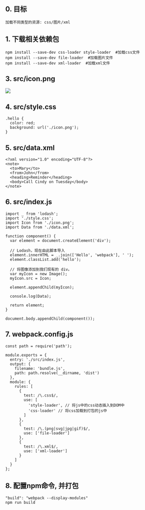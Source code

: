## 0. 目标
    加载不同类型的资源: css/图片/xml
    
## 1. 下载相关依赖包
    npm install --save-dev css-loader style-loader  #加载css文件
    npm install --save-dev file-loader  #加载图片文件
    npm install --save-dev xml-loader  #加载xml文件

## 3. src/icon.png
![](https://i.imgur.com/WMnEDZ5.png)

## 4. src/style.css
    .hello {
      color: red;
      background: url('./icon.png');
    }

## 5. src/data.xml
	<?xml version="1.0" encoding="UTF-8"?>
	<note>
	  <to>Mary</to>
	  <from>John</from>
	  <heading>Reminder</heading>
	  <body>Call Cindy on Tuesday</body>
	</note>

## 6. src/index.js
	import _ from 'lodash';
    import './style.css';
    import Icon from './icon.png';
    import Data from './data.xml';
    
    function component() {
      var element = document.createElement('div');
    
      // Lodash，现在由此脚本导入
      element.innerHTML = _.join(['Hello', 'webpack'], ' ');
      element.classList.add('hello');
    
      // 将图像添加到我们现有的 div。
      var myIcon = new Image();
      myIcon.src = Icon;
    
      element.appendChild(myIcon);
    
      console.log(Data);
    
      return element;
    }
    
    document.body.appendChild(component());

## 7. webpack.config.js
	const path = require('path');
    
    module.exports = {
      entry: './src/index.js',
      output: {
        filename: 'bundle.js',
        path: path.resolve(__dirname, 'dist')
      },
      module: {
        rules: [
          {
            test: /\.css$/,
            use: [
              'style-loader', // 将js中的css动态插入到DOM中
              'css-loader' // 将css加载到打包的js中
            ]
          },
          {
            test: /\.(png|svg|jpg|gif)$/,
            use: ['file-loader']
          },
          {
            test: /\.xml$/,
            use: ['xml-loader']
          }
        ]
      }
    };

## 8. 配置npm命令, 并打包
	"build": "webpack --display-modules"
	npm run build
